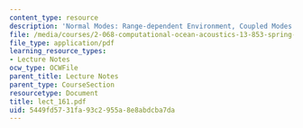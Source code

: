 ```yaml
---
content_type: resource
description: 'Normal Modes: Range-dependent Environment, Coupled Modes'
file: /media/courses/2-068-computational-ocean-acoustics-13-853-spring-2003/5449fd5731fa93c2955a8e8abdcba7da_lect_161.pdf
file_type: application/pdf
learning_resource_types:
- Lecture Notes
ocw_type: OCWFile
parent_title: Lecture Notes
parent_type: CourseSection
resourcetype: Document
title: lect_161.pdf
uid: 5449fd57-31fa-93c2-955a-8e8abdcba7da
---
```

